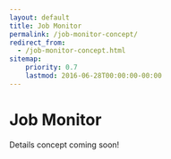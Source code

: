 ```yaml
---
layout: default
title: Job Monitor
permalink: /job-monitor-concept/
redirect_from:
  - /job-monitor-concept.html
sitemap:
    priority: 0.7
    lastmod: 2016-06-28T00:00:00-00:00
---
```


# Job Monitor

Details concept coming soon!